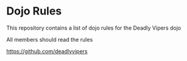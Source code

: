 Dojo Rules
==========

This repository contains a list of dojo rules for the Deadly Vipers dojo

All members should read the rules


https://github.com/deadlyvipers
